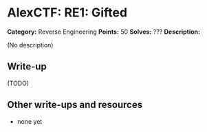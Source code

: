 # AlexCTF: RE1: Gifted

**Category:** Reverse Engineering
**Points:** 50
**Solves:** ???
**Description:**

(No description)

## Write-up

(TODO)

## Other write-ups and resources

 * none yet
